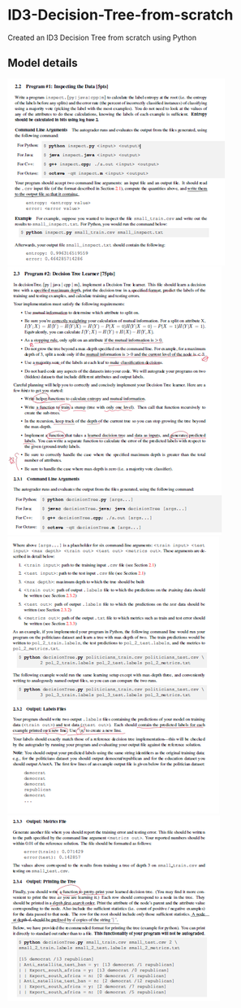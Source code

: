 # ID3-Decision-Tree-from-scratch
Created an ID3 Decision Tree from scratch using Python
## Model details
![program 1](https://github.com/HM-Li/ID3-Decision-Tree-from-scratch/blob/master/Inspect_Description.png)
![program 2](https://github.com/HM-Li/ID3-Decision-Tree-from-scratch/blob/master/decisionTree_Description.png)
![program 2](https://github.com/HM-Li/ID3-Decision-Tree-from-scratch/blob/master/Inspect_Description_2.png)
![program 2](https://github.com/HM-Li/ID3-Decision-Tree-from-scratch/blob/master/Inspect_Description_3.png)
